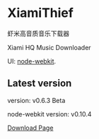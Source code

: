 XiamiThief
==========

虾米高音质音乐下载器

Xiami HQ Music Downloader

UI: [node-webkit](https://github.com/rogerwang/node-webkit).

## Latest version

version: v0.6.3 Beta

node-webkit version: v0.10.4

[Download Page](http://www.blackglory.me/xiamithief-v0-6-3-beta-release/)